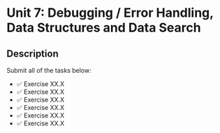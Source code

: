 # Unit 7: Debugging / Error Handling, Data Structures and Data Search

## Description

Submit all of the tasks below:

- ✅ Exercise XX.X
- ✅ Exercise XX.X
- ✅ Exercise XX.X
- ✅ Exercise XX.X
- ✅ Exercise XX.X
- ✅ Exercise XX.X


